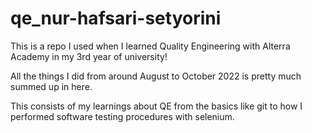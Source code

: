 # qe_nur-hafsari-setyorini
This is a repo I used when I learned Quality Engineering with Alterra Academy in my 3rd year of university!

All the things I did from around August to October 2022 is pretty much summed up in here.

This consists of my learnings about QE from the basics like git to how I performed software testing procedures with selenium.
